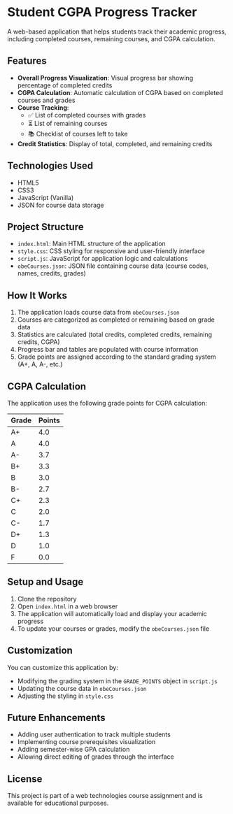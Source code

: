 # Student CGPA Progress Tracker

A web-based application that helps students track their academic progress, including completed courses, remaining courses, and CGPA calculation.

## Features

- **Overall Progress Visualization**: Visual progress bar showing percentage of completed credits
- **CGPA Calculation**: Automatic calculation of CGPA based on completed courses and grades
- **Course Tracking**: 
  - ✅ List of completed courses with grades
  - ⏳ List of remaining courses
  - 📚 Checklist of courses left to take
- **Credit Statistics**: Display of total, completed, and remaining credits

## Technologies Used

- HTML5
- CSS3
- JavaScript (Vanilla)
- JSON for course data storage

## Project Structure

- `index.html`: Main HTML structure of the application
- `style.css`: CSS styling for responsive and user-friendly interface
- `script.js`: JavaScript for application logic and calculations
- `obeCourses.json`: JSON file containing course data (course codes, names, credits, grades)

## How It Works

1. The application loads course data from `obeCourses.json`
2. Courses are categorized as completed or remaining based on grade data
3. Statistics are calculated (total credits, completed credits, remaining credits, CGPA)
4. Progress bar and tables are populated with course information
5. Grade points are assigned according to the standard grading system (A+, A, A-, etc.)

## CGPA Calculation

The application uses the following grade points for CGPA calculation:

| Grade | Points |
|-------|--------|
| A+    | 4.0    |
| A     | 4.0    |
| A-    | 3.7    |
| B+    | 3.3    |
| B     | 3.0    |
| B-    | 2.7    |
| C+    | 2.3    |
| C     | 2.0    |
| C-    | 1.7    |
| D+    | 1.3    |
| D     | 1.0    |
| F     | 0.0    |

## Setup and Usage

1. Clone the repository
2. Open `index.html` in a web browser
3. The application will automatically load and display your academic progress
4. To update your courses or grades, modify the `obeCourses.json` file

## Customization

You can customize this application by:

- Modifying the grading system in the `GRADE_POINTS` object in `script.js`
- Updating the course data in `obeCourses.json`
- Adjusting the styling in `style.css`

## Future Enhancements

- Adding user authentication to track multiple students
- Implementing course prerequisites visualization
- Adding semester-wise GPA calculation
- Allowing direct editing of grades through the interface

## License

This project is part of a web technologies course assignment and is available for educational purposes.
